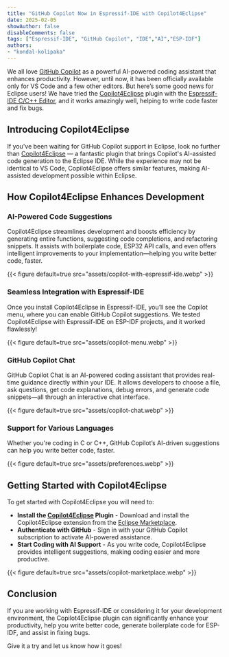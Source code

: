 ```yaml
---
title: "GitHub Copilot Now in Espressif-IDE with Copilot4Eclipse"
date: 2025-02-05
showAuthor: false
disableComments: false
tags: ["Espressif-IDE", "GitHub Copilot", "IDE","AI","ESP-IDF"]
authors:
- "kondal-kolipaka"
---
```


We all love [GitHub Copilot](https://github.com/features/copilot) as a powerful AI-powered coding assistant that enhances productivity. However, until now, it has been officially available only for VS Code and a few other editors. But here’s some good news for Eclipse users! We have tried the [Copilot4Eclipse](https://www.genuitec.com/products/copilot4eclipse/) plugin with the [Espressif-IDE C/C++ Editor](https://docs.espressif.com/projects/espressif-ide/en/latest/additionalfeatures/lspeditor.html#lsp-c-c-editor), and it works amazingly well, helping to write code faster and fix bugs.

## Introducing Copilot4Eclipse

If you've been waiting for GitHub Copilot support in Eclipse, look no further than [Copilot4Eclipse](https://www.genuitec.com/products/copilot4eclipse/) — a fantastic plugin that brings Copilot's AI-assisted code generation to the Eclipse IDE. While the experience may not be identical to VS Code, Copilot4Eclipse offers similar features, making AI-assisted development possible within Eclipse.

## How Copilot4Eclipse Enhances Development

### AI-Powered Code Suggestions

Copilot4Eclipse streamlines development and boosts efficiency by generating entire functions, suggesting code completions, and refactoring snippets. It assists with boilerplate code, ESP32 API calls, and even offers intelligent improvements to your implementation—helping you write better code, faster.

{{< figure default=true src="assets/copilot-with-espressif-ide.webp" >}}

### Seamless Integration with Espressif-IDE

Once you install Copilot4Eclipse in Espressif-IDE, you’ll see the Copilot menu, where you can enable GitHub Copilot suggestions. We tested Copilot4Eclipse with Espressif-IDE on ESP-IDF projects, and it worked flawlessly!

{{< figure default=true src="assets/copilot-menu.webp" >}}

### GitHub Copilot Chat

GitHub Copilot Chat is an AI-powered coding assistant that provides real-time guidance directly within your IDE. It allows developers to choose a file, ask questions, get code explanations, debug errors, and generate code snippets—all through an interactive chat interface.

{{< figure default=true src="assets/copilot-chat.webp" >}}

### Support for Various Languages

Whether you're coding in C or C++, GitHub Copilot’s AI-driven suggestions can help you write better code, faster.

{{< figure default=true src="assets/preferences.webp" >}}

## Getting Started with Copilot4Eclipse

To get started with Copilot4Eclipse you will need to:
- **Install the [Copilot4Eclipse](https://www.genuitec.com/products/copilot4eclipse/docs/installation) Plugin** - Download and install the Copilot4Eclipse extension from the [Eclipse Marketplace](https://marketplace.eclipse.org/content/copilot4eclipse).
- **Authenticate with GitHub** - Sign in with your GitHub Copilot subscription to activate AI-powered assistance.
- **Start Coding with AI Support** - As you write code, Copilot4Eclipse provides intelligent suggestions, making coding easier and more productive.

{{< figure default=true src="assets/copilot-marketplace.webp" >}}

## Conclusion

If you are working with Espressif-IDE or considering it for your development environment, the Copilot4Eclipse plugin can significantly enhance your productivity, help you write better code, generate boilerplate code for ESP-IDF, and assist in fixing bugs.

Give it a try and let us know how it goes!